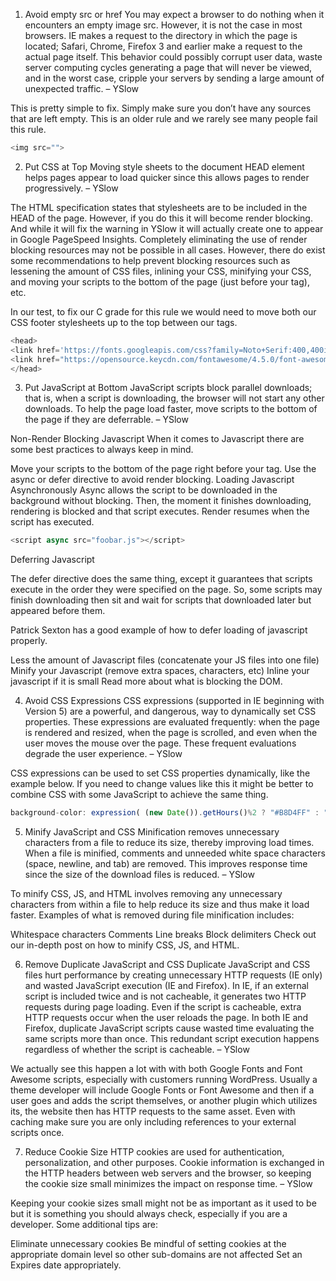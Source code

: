 1. Avoid empty src or href
You may expect a browser to do nothing when it encounters an empty image src. However, it is not the case in most browsers. IE makes a request to the directory in which the page is located; Safari, Chrome, Firefox 3 and earlier make a request to the actual page itself. This behavior could possibly corrupt user data, waste server computing cycles generating a page that will never be viewed, and in the worst case, cripple your servers by sending a large amount of unexpected traffic.  – YSlow

This is pretty simple to fix. Simply make sure you don’t have any sources that are left empty. This is an older rule and we rarely see many people fail this rule.

```js
<img src="">

```

2. Put CSS at Top
Moving style sheets to the document HEAD element helps pages appear to load quicker since this allows pages to render progressively. – YSlow

The HTML specification states that stylesheets are to be included in the HEAD of the page. However, if you do this it will become render blocking. And while it will fix the warning in YSlow it will actually create one to appear in Google PageSpeed Insights. Completely eliminating the use of render blocking resources may not be possible in all cases. However, there do exist some recommendations to help prevent blocking resources such as lessening the amount of CSS files, inlining your CSS, minifying your CSS, and moving your scripts to the bottom of the page (just before your </body> tag), etc.

In our test, to fix our C grade for this rule we would need to move both our CSS footer stylesheets up to the top between our <head></head> tags.

```js
<head>
<link href='https://fonts.googleapis.com/css?family=Noto+Serif:400,400italic,700' rel='stylesheet' type='text/css'>
<link href="https://opensource.keycdn.com/fontawesome/4.5.0/font-awesome.min.css" rel="stylesheet">
</head>
```
3. Put JavaScript at Bottom
JavaScript scripts block parallel downloads; that is, when a script is downloading, the browser will not start any other downloads. To help the page load faster, move scripts to the bottom of the page if they are deferrable. – YSlow

Non-Render Blocking Javascript
When it comes to Javascript there are some best practices to always keep in mind.

Move your scripts to the bottom of the page right before your </body> tag.
Use the async or defer directive to avoid render blocking.
Loading Javascript Asynchronously
Async allows the script to be downloaded in the background without blocking. Then, the moment it finishes downloading, rendering is blocked and that script executes. Render resumes when the script has executed.

```js
<script async src="foobar.js"></script>
```

Deferring Javascript

The defer directive does the same thing, except it guarantees that scripts execute in the order they were specified on the page. So, some scripts may finish downloading then sit and wait for scripts that downloaded later but appeared before them.

Patrick Sexton has a good example of how to defer loading of javascript properly.

Less the amount of Javascript files (concatenate your JS files into one file)
Minify your Javascript (remove extra spaces, characters, etc)
Inline your javascript if it is small
Read more about what is blocking the DOM.


4. Avoid CSS Expressions
CSS expressions (supported in IE beginning with Version 5) are a powerful, and dangerous, way to dynamically set CSS properties. These expressions are evaluated frequently: when the page is rendered and resized, when the page is scrolled, and even when the user moves the mouse over the page. These frequent evaluations degrade the user experience. – YSlow

CSS expressions can be used to set CSS properties dynamically, like the example below. If you need to change values like this it might be better to combine CSS with some JavaScript to achieve the same thing.

```js
background-color: expression( (new Date()).getHours()%2 ? "#B8D4FF" : "#F08A00" );
```

5. Minify JavaScript and CSS
Minification removes unnecessary characters from a file to reduce its size, thereby improving load times. When a file is minified, comments and unneeded white space characters (space, newline, and tab) are removed. This improves response time since the size of the download files is reduced. – YSlow

To minify CSS, JS, and HTML involves removing any unnecessary characters from within a file to help reduce its size and thus make it load faster. Examples of what is removed during file minification includes:

Whitespace characters
Comments
Line breaks
Block delimiters
Check out our in-depth post on how to minify CSS, JS, and HTML.


6. Remove Duplicate JavaScript and CSS
Duplicate JavaScript and CSS files hurt performance by creating unnecessary HTTP requests (IE only) and wasted JavaScript execution (IE and Firefox). In IE, if an external script is included twice and is not cacheable, it generates two HTTP requests during page loading. Even if the script is cacheable, extra HTTP requests occur when the user reloads the page. In both IE and Firefox, duplicate JavaScript scripts cause wasted time evaluating the same scripts more than once. This redundant script execution happens regardless of whether the script is cacheable. – YSlow

We actually see this happen a lot with with both Google Fonts and Font Awesome scripts, especially with customers running WordPress. Usually a theme developer will include Google Fonts or Font Awesome and then if a user goes and adds the script themselves, or another plugin which utilizes its, the website then has HTTP requests to the same asset. Even with caching make sure you are only including references to your external scripts once.


7. Reduce Cookie Size
HTTP cookies are used for authentication, personalization, and other purposes. Cookie information is exchanged in the HTTP headers between web servers and the browser, so keeping the cookie size small minimizes the impact on response time. – YSlow

Keeping your cookie sizes small might not be as important as it used to be but it is something you should always check, especially if you are a developer. Some additional tips are:

Eliminate unnecessary cookies
Be mindful of setting cookies at the appropriate domain level so other sub-domains are not affected
Set an Expires date appropriately.